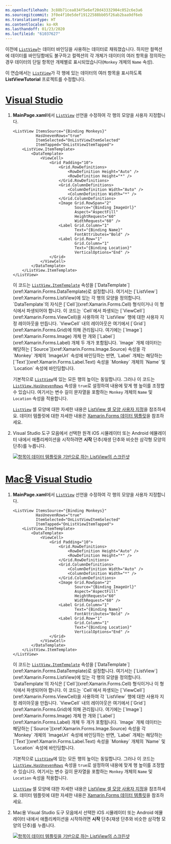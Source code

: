 ```yaml
---
ms.openlocfilehash: 3c88b71cea834f5e6ef20d43332904c052c6e3a6
ms.sourcegitcommit: 3f0e4f10e5def19122588bb05f26ab2baa9df6eb
ms.translationtype: HT
ms.contentlocale: ko-KR
ms.lasthandoff: 01/23/2020
ms.locfileid: "61037627"
---
```

이전에 [`ListView`](xref:Xamarin.Forms.ListView)는 데이터 바인딩을 사용하는 데이터로 채워졌습니다. 하지만 컬렉션에 데이터를 바인딩함에도 불구하고 컬렉션의 각 개체가 데이터의 여러 항목을 정의하는 경우 데이터의 단일 항목만 개체별로 표시되었습니다(`Monkey` 개체의 `Name` 속성).

이 연습에서는 [`ListView`](xref:Xamarin.Forms.ListView)가 각 행에 있는 데이터의 여러 항목을 표시하도록 **ListViewTutorial** 프로젝트를 수정합니다.

# <a name="visual-studiotabvswin"></a>[Visual Studio](#tab/vswin)

1. **MainPage.xaml**에서 [`ListView`](xref:Xamarin.Forms.Image) 선언을 수정하여 각 행의 모양을 사용자 지정합니다.

    ```xaml
    <ListView ItemsSource="{Binding Monkeys}"
              HasUnevenRows="true"
              ItemSelected="OnListViewItemSelected"
              ItemTapped="OnListViewItemTapped">
        <ListView.ItemTemplate>
            <DataTemplate>
                <ViewCell>
                    <Grid Padding="10">
                        <Grid.RowDefinitions>
                            <RowDefinition Height="Auto" />
                            <RowDefinition Height="*" />
                        </Grid.RowDefinitions>
                        <Grid.ColumnDefinitions>
                            <ColumnDefinition Width="Auto" />
                            <ColumnDefinition Width="*" />
                        </Grid.ColumnDefinitions>
                        <Image Grid.RowSpan="2"
                               Source="{Binding ImageUrl}"
                               Aspect="AspectFill"
                               HeightRequest="60"
                               WidthRequest="60" />
                        <Label Grid.Column="1"
                               Text="{Binding Name}"
                               FontAttributes="Bold" />
                        <Label Grid.Row="1"
                               Grid.Column="1"
                               Text="{Binding Location}"
                               VerticalOptions="End" />
                    </Grid>
                </ViewCell>
            </DataTemplate>
        </ListView.ItemTemplate>
    </ListView>
    ```

    이 코드는 [`ListView.ItemTemplate`](xref:Xamarin.Forms.ItemsView`1.ItemTemplate) 속성을 [`DataTemplate`](xref:Xamarin.Forms.DataTemplate)로 설정합니다. 여기서는 [`ListView`](xref:Xamarin.Forms.ListView)에 있는 각 행의 모양을 정의합니다. `DataTemplate`의 자식은 [`Cell`](xref:Xamarin.Forms.Cell) 형식이거나 이 형식에서 파생되어야 합니다. 이 코드는 `Cell`에서 파생되는 [`ViewCell`](xref:Xamarin.Forms.ViewCell)을 사용하여 각 `ListView` 행에 대한 사용자 지정 레이아웃을 만듭니다. `ViewCell` 내의 레이아웃은 여기에서 [`Grid`](xref:Xamarin.Forms.Grid)에 의해 관리됩니다. 여기에는 [`Image`](xref:Xamarin.Forms.Image) 개체 한 개와 [`Label`](xref:Xamarin.Forms.Label) 개체 두 개가 포함됩니다. `Image` 개체 데이터는 해당하는 [`Source`](xref:Xamarin.Forms.Image.Source) 속성을 각 `Monkey` 개체의 `ImageUrl` 속성에 바인딩하는 반면, `Label` 개체는 해당하는 [`Text`](xref:Xamarin.Forms.Label.Text) 속성을 `Monkey` 개체의 `Name` 및 `Location` 속성에 바인딩합니다.

    기본적으로 [`ListView`](xref:Xamarin.Forms.ListView)에 있는 모든 행의 높이는 동일합니다. 그러나 이 코드는 [`ListView.HasUnevenRows`](xref:Xamarin.Forms.ListView.HasUnevenRows) 속성을 `true`로 설정하여 내용에 맞게 행 높이를 조정할 수 있습니다. 여기서는 변수 길이 문자열을 포함하는 `Monkey` 개체의 `Name` 및 `Location` 속성을 적용합니다.

    [`ListView`](xref:Xamarin.Forms.ListView) 셀 모양에 대한 자세한 내용은 [ListView 셀 모양 사용자 지정](~/xamarin-forms/user-interface/listview/customizing-cell-appearance.md)을 참조하세요. 데이터 템플릿에 대한 자세한 내용은 [Xamarin.Forms 데이터 템플릿](~/xamarin-forms/app-fundamentals/templates/data-templates/index.md)을 참조하세요.

1. Visual Studio 도구 모음에서 선택한 원격 iOS 시뮬레이터 또는 Android 에뮬레이터 내에서 애플리케이션을 시작하려면 **시작** 단추(재생 단추와 비슷한 삼각형 모양의 단추)를 누릅니다.

    [![항목이 데이터 템플릿을 기반으로 하는 ListView의 스크린샷](../images/customize-cell-appearance.png "템플릿 기반 데이터를 표시하는 ListView")](../images/customize-cell-appearance-large.png#lightbox "템플릿 기반 데이터를 표시하는 ListView")

# <a name="visual-studio-for-mactabvsmac"></a>[Mac용 Visual Studio](#tab/vsmac)

1. **MainPage.xaml**에서 [`ListView`](xref:Xamarin.Forms.Image) 선언을 수정하여 각 행의 모양을 사용자 지정합니다.

    ```xaml
    <ListView ItemsSource="{Binding Monkeys}"
              HasUnevenRows="true"
              ItemSelected="OnListViewItemSelected"
              ItemTapped="OnListViewItemTapped">
        <ListView.ItemTemplate>
            <DataTemplate>
                <ViewCell>
                    <Grid Padding="10">
                        <Grid.RowDefinitions>
                            <RowDefinition Height="Auto" />
                            <RowDefinition Height="*" />
                        </Grid.RowDefinitions>
                        <Grid.ColumnDefinitions>
                            <ColumnDefinition Width="Auto" />
                            <ColumnDefinition Width="*" />
                        </Grid.ColumnDefinitions>
                        <Image Grid.RowSpan="2"
                               Source="{Binding ImageUrl}"
                               Aspect="AspectFill"
                               HeightRequest="60"
                               WidthRequest="60" />
                        <Label Grid.Column="1"
                               Text="{Binding Name}"
                               FontAttributes="Bold" />
                        <Label Grid.Row="1"
                               Grid.Column="1"
                               Text="{Binding Location}"
                               VerticalOptions="End" />
                    </Grid>
                </ViewCell>
            </DataTemplate>
        </ListView.ItemTemplate>
    </ListView>
    ```

    이 코드는 [`ListView.ItemTemplate`](xref:Xamarin.Forms.ItemsView`1.ItemTemplate) 속성을 [`DataTemplate`](xref:Xamarin.Forms.DataTemplate)로 설정합니다. 여기서는 [`ListView`](xref:Xamarin.Forms.ListView)에 있는 각 행의 모양을 정의합니다. `DataTemplate`의 자식은 [`Cell`](xref:Xamarin.Forms.Cell) 형식이거나 이 형식에서 파생되어야 합니다. 이 코드는 `Cell`에서 파생되는 [`ViewCell`](xref:Xamarin.Forms.ViewCell)을 사용하여 각 `ListView` 행에 대한 사용자 지정 레이아웃을 만듭니다. `ViewCell` 내의 레이아웃은 여기에서 [`Grid`](xref:Xamarin.Forms.Grid)에 의해 관리됩니다. 여기에는 [`Image`](xref:Xamarin.Forms.Image) 개체 한 개와 [`Label`](xref:Xamarin.Forms.Label) 개체 두 개가 포함됩니다. `Image` 개체 데이터는 해당하는 [`Source`](xref:Xamarin.Forms.Image.Source) 속성을 각 `Monkey` 개체의 `ImageUrl` 속성에 바인딩하는 반면, `Label` 개체는 해당하는 [`Text`](xref:Xamarin.Forms.Label.Text) 속성을 `Monkey` 개체의 `Name` 및 `Location` 속성에 바인딩합니다.

    기본적으로 [`ListView`](xref:Xamarin.Forms.ListView)에 있는 모든 행의 높이는 동일합니다. 그러나 이 코드는 [`ListView.HasUnevenRows`](xref:Xamarin.Forms.ListView.HasUnevenRows) 속성을 `true`로 설정하여 내용에 맞게 행 높이를 조정할 수 있습니다. 여기서는 변수 길이 문자열을 포함하는 `Monkey` 개체의 `Name` 및 `Location` 속성을 적용합니다.

    [`ListView`](xref:Xamarin.Forms.ListView) 셀 모양에 대한 자세한 내용은 [ListView 셀 모양 사용자 지정](~/xamarin-forms/user-interface/listview/customizing-cell-appearance.md)을 참조하세요. 데이터 템플릿에 대한 자세한 내용은 [Xamarin.Forms 데이터 템플릿](~/xamarin-forms/app-fundamentals/templates/data-templates/index.md)을 참조하세요.

1. Mac용 Visual Studio 도구 모음에서 선택한 iOS 시뮬레이터 또는 Android 에뮬레이터 내에서 애플리케이션을 시작하려면 **시작** 단추(재생 단추와 비슷한 삼각형 모양의 단추)를 누릅니다.

    [![항목이 데이터 템플릿을 기반으로 하는 ListView의 스크린샷](../images/customize-cell-appearance.png "템플릿 기반 데이터를 표시하는 ListView")](../images/customize-cell-appearance-large.png#lightbox "템플릿 기반 데이터를 표시하는 ListView")
